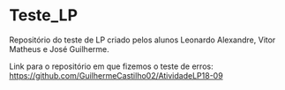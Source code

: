 # Teste_LP

Repositório do teste de LP criado pelos alunos Leonardo Alexandre, Vitor Matheus e José Guilherme.

Link para o repositório em que fizemos o teste de erros: https://github.com/GuilhermeCastilho02/AtividadeLP18-09
